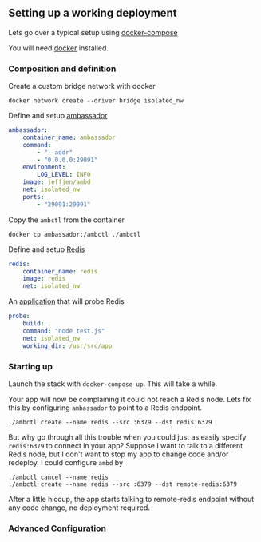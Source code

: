 ## Setting up a working deployment
Lets go over a typical setup using [docker-compose](https://docs.docker.com/compose/)

You will need [docker](https://www.docker.com/) installed.

### Composition and definition
Create a custom bridge network with docker
```
docker network create --driver bridge isolated_nw
```

Define and setup [ambassador](docker-compose.yml)
```yml
ambassador:
    container_name: ambassador
    command:
        - "--addr"
        - "0.0.0.0:29091"
    environment:
        LOG_LEVEL: INFO
    image: jeffjen/ambd
    net: isolated_nw
    ports:
        - "29091:29091"
```

Copy the `ambctl` from the container
```
docker cp ambassador:/ambctl ./ambctl
```

Define and setup [Redis](docker-compose.yml)
```yml
redis:
    container_name: redis
    image: redis
    net: isolated_nw
```

An [application](docker-compose.yml) that will probe Redis
```yml
probe:
    build: .
    command: "node test.js"
    net: isolated_nw
    working_dir: /usr/src/app
```

### Starting up
Launch the stack with `docker-compose up`.  This will take a while.

Your app will now be complaining it could not reach a Redis node.  Lets fix
this by configuring `ambassador` to point to a Redis endpoint.
```
./ambctl create --name redis --src :6379 --dst redis:6379
```

But why go through all this trouble when you could  just as easily specify
`redis:6379` to connect in your app?  Suppose I want to talk to a different
Redis node, but I don't want to stop my app to change code and/or redeploy.
I could configure `ambd` by
```
./ambctl cancel --name redis
./ambctl create --name redis --src :6379 --dst remote-redis:6379
```

After a little hiccup, the app starts talking to remote-redis endpoint without
any code change, no deployment required.

### Advanced Configuration

